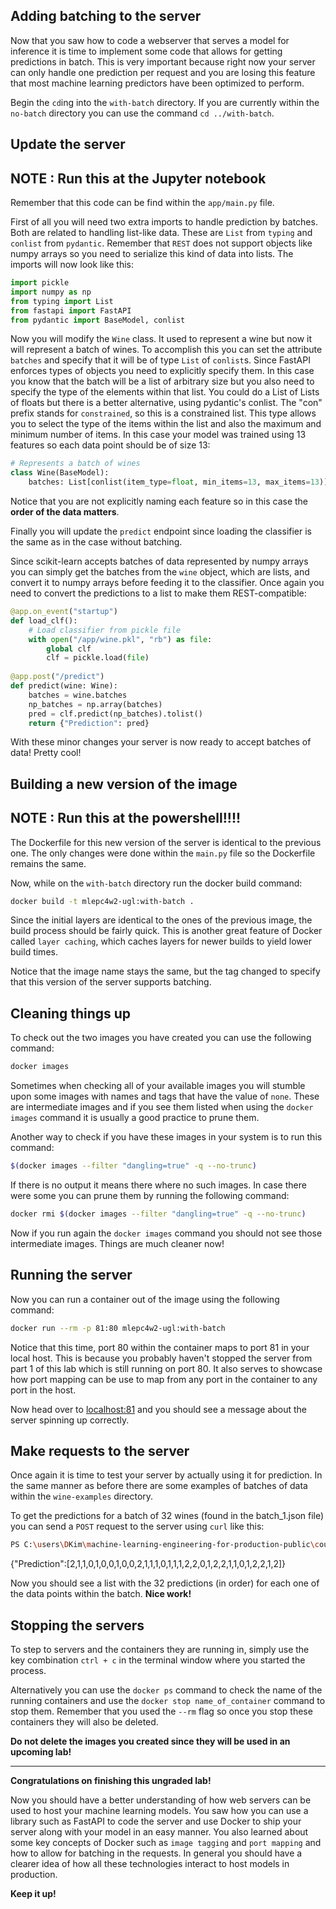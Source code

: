 ## Adding batching to the server

Now that you saw how to code a webserver that serves a model for inference it is time to implement some code that allows for getting predictions in batch. This is very important because right now your server can only handle one prediction per request and you are losing this feature that most machine learning predictors have been optimized to perform.

Begin the `cd`ing into the `with-batch` directory. If you are currently within the `no-batch` directory you can use the command `cd ../with-batch`.

## Update the server

## NOTE : Run this at the Jupyter notebook

Remember that this code can be find within the `app/main.py` file.

First of all you will need two extra imports to handle prediction by batches. Both are related to handling list-like data. These are `List` from `typing` and `conlist` from `pydantic`. Remember that `REST` does not support objects like numpy arrays so you need to serialize this kind of data into lists. The imports will now look like this:

```python
import pickle
import numpy as np
from typing import List
from fastapi import FastAPI
from pydantic import BaseModel, conlist
```

Now you will modify the `Wine` class. It used to represent a wine but now it will represent a batch of wines. To accomplish this you can set the attribute `batches` and specify that it will be of type `List` of `conlist`s. Since FastAPI enforces types of objects you need to explicitly specify them. In this case you know that the batch will be a list of arbitrary size but you also need to specify the type of the elements within that list. You could do a List of Lists of floats but there is a better alternative, using pydantic's conlist. The "con" prefix stands for `constrained`, so this is a constrained list. This type allows you to select the type of the items within the list and also the maximum and minimum number of items. In this case your model was trained using 13 features so each data point should be of size 13:

```python
# Represents a batch of wines
class Wine(BaseModel):
    batches: List[conlist(item_type=float, min_items=13, max_items=13)]
```

Notice that you are not explicitly naming each feature so in this case the **order of the data matters**.

Finally you will update the `predict` endpoint since loading the classifier is the same as in the case without batching. 

Since scikit-learn accepts batches of data represented by numpy arrays you can simply get the batches from the `wine` object, which are lists, and convert it to numpy arrays before feeding it to the classifier. Once again you need to convert the predictions to a list to make them REST-compatible:

```python
@app.on_event("startup")
def load_clf():
    # Load classifier from pickle file
    with open("/app/wine.pkl", "rb") as file:
        global clf
        clf = pickle.load(file)
        
@app.post("/predict")
def predict(wine: Wine):
    batches = wine.batches
    np_batches = np.array(batches)
    pred = clf.predict(np_batches).tolist()
    return {"Prediction": pred}
```

With these minor changes your server is now ready to accept batches of data! Pretty cool!

## Building a new version of the image

## NOTE : Run this at the powershell!!!!

The Dockerfile for this new version of the server is identical to the previous one. The only changes were done within the `main.py` file so the Dockerfile remains the same.

Now, while on the `with-batch` directory run the docker build command:

```bash
docker build -t mlepc4w2-ugl:with-batch . 
```

Since the initial layers are identical to the ones of the previous image, the build process should be fairly quick. This is another great feature of Docker called `layer caching`, which caches layers for newer builds to yield lower build times.

Notice that the image name stays the same, but the tag changed to specify that this version of the server supports batching.

## Cleaning things up

To check out the two images you have created you can use the following command:

```bash
docker images
```

Sometimes when checking all of your available images you will stumble upon some images with names and tags that have the value of `none`. These are intermediate images and if you see them listed when using the `docker images` command it is usually a good practice to prune them. 

Another way to check if you have these images in your system is to run this command:

```bash
$(docker images --filter "dangling=true" -q --no-trunc)
```

If there is no output it means there where no such images. In case there were some you can prune them by running the following command:

```bash
docker rmi $(docker images --filter "dangling=true" -q --no-trunc)
```

Now if you run again the `docker images` command you should not see those intermediate images. Things are much cleaner now!


## Running the server

Now you can run a container out of the image using the following command:

```bash
docker run --rm -p 81:80 mlepc4w2-ugl:with-batch 
```

Notice that this time, port 80 within the container maps to port 81 in your local host. This is because you probably haven't stopped the server from part 1 of this lab which is still running on port 80. It also serves to showcase how port mapping can be use to map from any port in the container to any port in the host.

Now head over to [localhost:81](http://localhost:81) and you should see a message about the server spinning up correctly.



## Make requests to the server

Once again it is time to test your server by actually using it for prediction. In the same manner as before there are some examples of batches of data within the `wine-examples` directory. 

To get the predictions for a batch of 32 wines (found in the batch_1.json file) you can send a `POST` request to the server using `curl` like this:

```bash
PS C:\users\DKim\machine-learning-engineering-for-production-public\course4\week2-ungraded-labs\C4_W2_Lab_1_FastAPI_Docker\with-batch> curl.exe -X POST http://localhost:81/predict -d '@./wine-examples/batch_1.json' -H "Content-Type: application/json"
```
{"Prediction":[2,1,1,0,1,0,0,1,0,0,2,1,1,1,0,1,1,1,2,2,0,1,2,2,1,1,0,1,2,2,1,2]}

Now you should see a list with the 32 predictions (in order) for each one of the data points within the batch. **Nice work!**

## Stopping the servers

To step to servers and the containers they are running in, simply use the key combination `ctrl + c` in the terminal window where you started the process.

Alternatively you can use the `docker ps` command to check the name of the running containers and use the `docker stop name_of_container` command to stop them. Remember that you used the `--rm` flag so once you stop these containers they will also be deleted.

**Do not delete the images you created since they will be used in an upcoming lab!**

-----

**Congratulations on finishing this ungraded lab!**

Now you should have a better understanding of how web servers can be used to host your machine learning models. You saw how you can use a library such as FastAPI to code the server and use Docker to ship your server along with your model in an easy manner. You also learned about some key concepts of Docker such as `image tagging` and `port mapping` and how  to allow for batching in the requests. In general you should have a clearer idea of how all these technologies interact to host models in production.

**Keep it up!**
